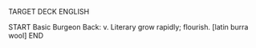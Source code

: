 TARGET DECK
ENGLISH

START
Basic
Burgeon
Back: v. Literary grow rapidly; flourish. [latin burra wool]
END
